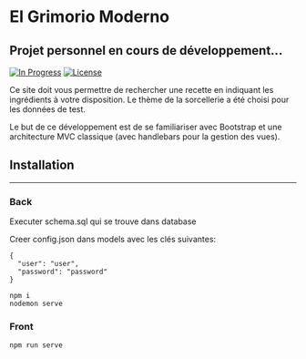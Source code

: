 # El Grimorio Moderno

## Projet personnel en cours de développement...

[![In Progress](https://img.shields.io/badge/in%20progress-yes-red)](https://img.shields.io/badge/in%20progress-yes-red)
[![License](https://img.shields.io/badge/License-Apache%202.0-blue.svg)](https://opensource.org/licenses/Apache-2.0)

Ce site doit vous permettre de rechercher une recette en indiquant les ingrédients à votre disposition.
Le thème de la sorcellerie a été choisi pour les données de test.

Le but de ce développement est de se familiariser avec Bootstrap et une architecture MVC classique (avec handlebars pour la gestion des vues).

## Installation
------------

### Back

Executer schema.sql qui se trouve dans database

Creer config.json dans models avec les clés suivantes:
````
{
  "user": "user",
  "password": "password"
}
````

````
npm i
nodemon serve
````

### Front
````
npm run serve
````
